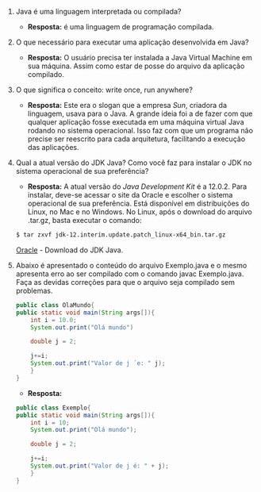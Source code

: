 1. Java é uma linguagem interpretada ou compilada?

    - **Resposta:** é uma linguagem de programação compilada.

2. O que necessário para executar uma aplicação desenvolvida em Java?

    - **Resposta:** O usuário precisa ter instalada a Java Virtual Machine em sua máquina. Assim como estar de posse do arquivo da aplicação compilado.

3. O que significa o conceito: write once, run anywhere?

    - **Resposta:** Este era o slogan que a empresa *Sun*, criadora da linguagem, usava para o Java. A grande ideia foi a de fazer com que qualquer aplicação fosse executada em uma máquina virtual Java rodando no sistema operacional. Isso faz com que um programa não precise ser reescrito para cada arquitetura, facilitando a execução das aplicações. 

4. Qual a atual versão do JDK Java? Como você faz para instalar o JDK no sistema operacional de sua preferência?

    - **Resposta:** A atual versão do *Java Development Kit* é a 12.0.2.
    Para instalar, deve-se acessar o site da Oracle e escolher o sistema operacional de sua preferência. Está disponível em distribuições do Linux, no Mac e no Windows.
    No Linux, após o download do arquivo .tar.gz, basta executar o comando:
    ```Bash
    $ tar zxvf jdk-12.interim.update.patch_linux-x64_bin.tar.gz
    ```
    [Oracle](https://www.oracle.com/technetwork/java/javase/downloads/jdk12-downloads-5295953.html) - Download do JDK Java.

5. Abaixo é apresentado o conteúdo do arquivo Exemplo.java e o mesmo apresenta erro ao
ser compilado com o comando javac Exemplo.java. Faça as devidas correções para que o arquivo seja compilado sem problemas.

    ```Java
    public class OlaMundo{
    public static void main(String args[]){
        int i = 10.0;
        System.out.print("Olá mundo")

        double j = 2;

        j+=i;
        System.out.print("Valor de j ´e: " j);
        }
    }
    ```

    - **Resposta:**

    ```Java
    public class Exemplo{
    public static void main(String args[]){
        int i = 10;
        System.out.print("Olá mundo");

        double j = 2;

        j+=i;
        System.out.print("Valor de j é: " + j);
        }
    }
    ```

    


